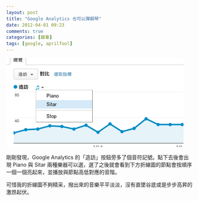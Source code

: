 ```yaml
---
layout: post
title: "Google Analytics 也可以彈鋼琴"
date: 2012-04-01 09:23
comments: true
categories: [雜筆]
tags: [google, aprilfool]
---
```


![image](/images/2012/2012-04-01-google-analytics-piano.png)

剛剛發現，Google Analytics 的「造訪」按鈕旁多了個音符記號。點下去後會出現 Piano 與 Sitar 兩種樂器可以選，選了之後就會看到下方折線圖的節點會按順序一個一個亮起來，並播放與節點高低對應的音階。

可惜我的折線圖不夠精采，撥出來的音樂平平淡淡，沒有直墜谷底或是步步高昇的激昂起伏。